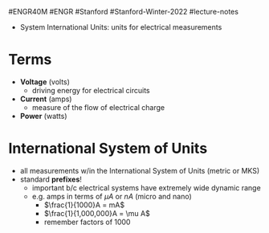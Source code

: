 #ENGR40M #ENGR #Stanford #Stanford-Winter-2022 #lecture-notes 
- System International Units: units for electrical measurements

# Terms
- **Voltage** (volts)
	- driving energy for electrical circuits
- **Current** (amps)
	- measure of the flow of electrical charge
- **Power** (watts)

# International System of Units
- all measurements w/in the International System of Units (metric or MKS)
- standard **prefixes**!
	- important b/c electrical systems have extremely wide dynamic range
	- e.g. amps in terms of $\mu A$ or $nA$ (micro and nano)
		- $\frac{1}{1000}A = mA$
		- $\frac{1}{1,000,000}A = \mu A$
		- remember factors of 1000